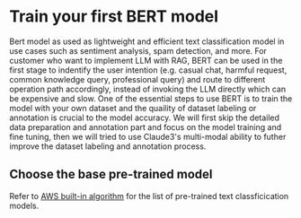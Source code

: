 # Train your first BERT model
Bert model as used as lightweight and efficient text classification model in use cases such as sentiment analysis, spam detection, and more. For customer who want to implement LLM with RAG, BERT can be used in the first stage to indentify the user intention (e.g. casual chat, harmful request, common knowledge query, professional query) and route to different operation path accordingly, instead of invoking the LLM directly which can be expensive and slow. One of the essential steps to use BERT is to train the model with your own dataset and the quaility of dataset labeling or annotation is crucial to the model accuracy. We will first skip the detailed data preparation and annotation part and focus on the model training and fine tuning, then we will tried to use Claude3's multi-modal ability to futher improve the dataset labeling and annotation process.

## Choose the base pre-trained model

Refer to [AWS built-in algorithm](https://sagemaker.readthedocs.io/en/stable/algorithms/text/text_classification_tensorflow.html) for the list of pre-trained text classficication models.